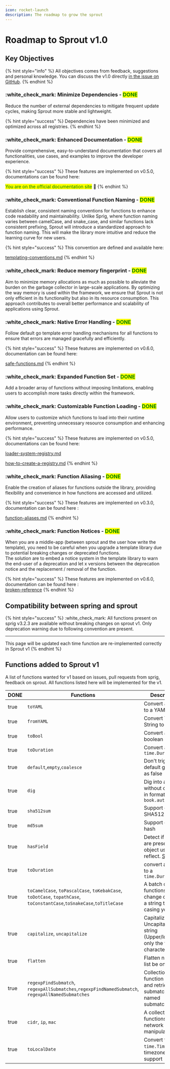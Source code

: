 ```yaml
---
icon: rocket-launch
description: The roadmap to grow the sprout
---
```


# Roadmap to Sprout v1.0

## Key Objectives

{% hint style="info" %}
All objectives comes from feedback, suggestions and personal knowledge. You can discuss the v1.0 directly [in the issue on GitHub](https://github.com/go-sprout/sprout/issues/1).
{% endhint %}

### :white\_check\_mark: Minimize Dependencies - <mark style="color:green;">**DONE**</mark>

Reduce the number of external dependencies to mitigate frequent update cycles, making Sprout more stable and lightweight.

{% hint style="success" %}
Dependencies have been minimized and optimized across all registries.
{% endhint %}

### :white\_check\_mark: Enhanced Documentation - <mark style="color:green;">**DONE**</mark>

Provide comprehensive, easy-to-understand documentation that covers all functionalities, use cases, and examples to improve the developer experience.

{% hint style="success" %}
These features are implemented on v0.5.0, documentations can be found here:

<mark style="color:green;">You are on the official documentation site</mark> :tada:
{% endhint %}

### :white\_check\_mark: Conventional Function Naming - <mark style="color:green;">**DONE**</mark>

Establish clear, consistent naming conventions for functions to enhance code readability and maintainability. Unlike Sprig, where function naming varies between camelCase, and snake\_case, and similar functions lack consistent prefixing, Sprout will introduce a standardized approach to function naming. This will make the library more intuitive and reduce the learning curve for new users.

{% hint style="success" %}
This convention are defined and available here:

[templating-conventions.md](introduction/templating-conventions.md "mention")
{% endhint %}

### :white\_check\_mark: Reduce memory fingerprint - <mark style="color:green;">**DONE**</mark>

Aim to minimize memory allocations as much as possible to alleviate the burden on the garbage collector in large-scale applications. By optimizing the way memory is used within the framework, we ensure that Sprout is not only efficient in its functionality but also in its resource consumption. This approach contributes to overall better performance and scalability of applications using Sprout.

### :white\_check\_mark: Native Error Handling - <mark style="color:green;">**DONE**</mark>

Follow default go template error handling mechanisms for all functions to ensure that errors are managed gracefully and efficiently.

{% hint style="success" %}
These features are implemented on v0.6.0, documentation can be found here:

[safe-functions.md](features/safe-functions.md "mention")
{% endhint %}

### :white\_check\_mark: Expanded Function Set - <mark style="color:green;">**DONE**</mark>

Add a broader array of functions without imposing limitations, enabling users to accomplish more tasks directly within the framework.

### :white\_check\_mark: Customizable Function Loading - <mark style="color:green;">**DONE**</mark>

Allow users to customize which functions to load into their runtime environment, preventing unnecessary resource consumption and enhancing performance.

{% hint style="success" %}
These features are implemented on v0.5.0, documentations can be found here:

[loader-system-registry.md](features/loader-system-registry.md "mention")

[how-to-create-a-registry.md](advanced/how-to-create-a-registry.md "mention")
{% endhint %}

### :white\_check\_mark: Function Aliasing - <mark style="color:green;">**DONE**</mark>

Enable the creation of aliases for functions outside the library, providing flexibility and convenience in how functions are accessed and utilized.

{% hint style="success" %}
These features are implemented on v0.3.0, documentation can be found here :

[function-aliases.md](features/function-aliases.md "mention")
{% endhint %}

### :white\_check\_mark: Function Notices - <mark style="color:green;">**DONE**</mark>

When you are a middle-app (between sprout and the user how write the template), you need to be careful when you upgrade a template library due to potential breaking changes or deprecated functions.\
The solution are to embed a notice system in the template library to warn the end-user of a deprecation and let x versions between the deprecation notice and the replacement / removal of the function.

{% hint style="success" %}
These features are implemented on v0.6.0, documentation can be found here :\
[broken-reference](broken-reference/ "mention")
{% endhint %}

## Compatibility between spring and sprout

{% hint style="success" %}
:white\_check\_mark: All functions present on sprig v3.2.3 are available without breaking changes on sprout v1. Only deprecation warning due to following convention are present.

***

This page will be updated each time function are re-implemented correctly in Sprout v1
{% endhint %}

## Functions added to Sprout v1

A list of functions wanted for v1 based on issues, pull requests from sprig, feedback on sprout. All functions listed here will be implemented for the v1.

<table><thead><tr><th width="94" data-type="checkbox">DONE</th><th>Functions</th><th>Description</th></tr></thead><tbody><tr><td>true</td><td><code>toYAML</code></td><td>Convert a struct to a YAML String</td></tr><tr><td>true</td><td><code>fromYAML</code></td><td>Convert YAML String to a struct</td></tr><tr><td>true</td><td><code>toBool</code></td><td>Convert any to a boolean</td></tr><tr><td>true</td><td><code>toDuration</code></td><td>Convert any to a <code>time.Duration</code></td></tr><tr><td>true</td><td><code>default</code>,<code>empty</code>,<code>coalesce</code></td><td>Don't trigger default go value as false</td></tr><tr><td>true</td><td><code>dig</code></td><td>Dig into a map without crashes in format <code>book.author.name</code></td></tr><tr><td>true</td><td><code>sha512sum</code></td><td>Support of SHA512</td></tr><tr><td>true</td><td><code>md5sum</code></td><td>Support of md5 hash</td></tr><tr><td>true</td><td><code>hasField</code></td><td>Detect if a field are present in an object using reflect. <a href="https://github.com/Masterminds/sprig/issues/401">Source</a></td></tr><tr><td>true</td><td><code>toDuration</code></td><td>convert a value to a <code>time.Duration</code></td></tr><tr><td>true</td><td><code>toCamelCase</code>, <code>toPascalCase</code>, <code>toKebakCase</code>, <code>toDotCase</code>, <code>topathCase</code>, <code>toConstantCase</code>,<code>toSnakeCase</code>,<code>toTitleCase</code></td><td>A batch of functions to change casing of a string to aby casing you want.</td></tr><tr><td>true</td><td><code>capitalize</code>, <code>uncapitalize</code></td><td>Capitalize / Uncapitalize a string (Upper/lower only the first character)</td></tr><tr><td>true</td><td><code>flatten</code></td><td>Flatten nested list be one level</td></tr><tr><td>true</td><td><code>regexpFindSubmatch</code>, <code>regexpAllSubmatches</code>,<code>regexpFindNamedSubmatch</code>, <code>regexpAllNamedSubmatches</code></td><td>Collection of function to found and retrieve submatches and named submatches</td></tr><tr><td>true</td><td><code>cidr</code>, <code>ip</code>, <code>mac</code></td><td>A collection of functions for network ip manipulation</td></tr><tr><td>true</td><td><code>toLocalDate</code></td><td>Convert to a <code>time.Time</code> with a timezone support</td></tr></tbody></table>
